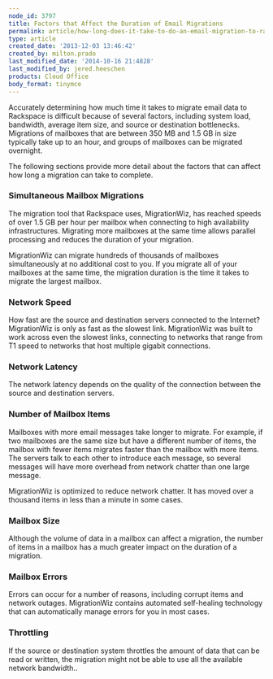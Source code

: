 ```yaml
---
node_id: 3797
title: Factors that Affect the Duration of Email Migrations
permalink: article/how-long-does-it-take-to-do-an-email-migration-to-racksapce
type: article
created_date: '2013-12-03 13:46:42'
created_by: milton.prado
last_modified_date: '2014-10-16 21:4828'
last_modified_by: jered.heeschen
products: Cloud Office
body_format: tinymce
---
```


Accurately determining how much time it takes to migrate email data to
Rackspace is difficult because of several factors, including system
load, bandwidth, average item size, and source or destination
bottlenecks. Migrations of mailboxes that are between 350 MB and 1.5 GB
in size typically take up to an hour, and groups of mailboxes can be
migrated overnight.

The following sections provide more detail about the factors that can
affect how long a migration can take to complete.

### Simultaneous Mailbox Migrations

The migration tool that Rackspace uses, MigrationWiz, has reached speeds
of over 1.5 GB per hour per mailbox when connecting to high availability
infrastructures. Migrating more mailboxes at the same time allows
parallel processing and reduces the duration of your migration.

MigrationWiz can migrate hundreds of thousands of mailboxes
simultaneously at no additional cost to you. If you migrate all of your
mailboxes at the same time, the migration duration is the time it takes
to migrate the largest mailbox.

### Network Speed

How fast are the source and destination servers connected to the
Internet? MigrationWiz is only as fast as the slowest link.
 MigrationWiz was built to work across even the slowest links,
connecting to networks that range from T1 speed to networks that host
multiple gigabit connections.

### Network Latency

The network latency depends on the quality of the connection between
 the source and destination servers.

### Number of Mailbox Items

Mailboxes with more email messages take longer to migrate.  For example,
if two mailboxes are the same size but have a different number of items,
the mailbox with fewer items migrates faster than the mailbox with more
items. The servers talk to each other to introduce each message, so
several messages will have more overhead from network chatter than one
large message.

MigrationWiz is optimized to reduce network chatter. It has moved over a
thousand items in less than a minute in some cases.

### Mailbox Size

Although the volume of data in a mailbox can affect a migration, the
number of items in a mailbox has a much greater impact on the duration
of a migration.

### Mailbox Errors

Errors can occur for a number of reasons, including corrupt items and
network outages. MigrationWiz contains automated self-healing technology
that can automatically manage errors for you in most cases.

### Throttling

If the source or destination system throttles the amount of data that
can be read or written, the migration might not be able to use all the
available network bandwidth..


